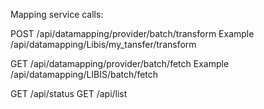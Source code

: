 Mapping service calls:

POST        /api/datamapping/provider/batch/transform
Example     /api/datamapping/Libis/my_tansfer/transform

GET         /api/datamapping/provider/batch/fetch
Example     /api/datamapping/LIBIS/batch/fetch

GET         /api/status
GET         /api/list